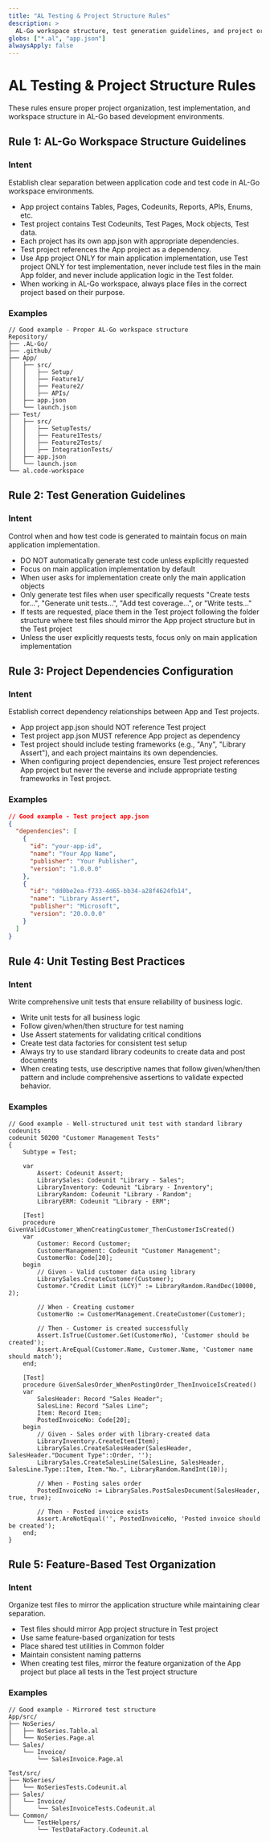 ```yaml
---
title: "AL Testing & Project Structure Rules"
description: >
  AL-Go workspace structure, test generation guidelines, and project organization rules
globs: ["*.al", "app.json"]
alwaysApply: false
---
```


# AL Testing & Project Structure Rules

These rules ensure proper project organization, test implementation, and workspace structure in AL-Go based development environments.

## Rule 1: AL-Go Workspace Structure Guidelines

### Intent
Establish clear separation between application code and test code in AL-Go workspace environments. 

- App project contains Tables, Pages, Codeunits, Reports, APIs, Enums, etc. 
- Test project contains Test Codeunits, Test Pages, Mock objects, Test data. 
- Each project has its own app.json with appropriate dependencies. 
- Test project references the App project as a dependency. 
- Use App project ONLY for main application implementation, use Test project ONLY for test implementation, never include test files in the main App folder, and never include application logic in the Test folder. 
- When working in AL-Go workspace, always place files in the correct project based on their purpose.

### Examples

```
// Good example - Proper AL-Go workspace structure
Repository/
├── .AL-Go/
├── .github/
├── App/
│   ├── src/
│   │   ├── Setup/
│   │   ├── Feature1/
│   │   ├── Feature2/
│   │   ├── APIs/
│   ├── app.json
│   └── launch.json
├── Test/
│   ├── src/
│   │   ├── SetupTests/
│   │   ├── Feature1Tests/
│   │   ├── Feature2Tests/
│   │   ├── IntegrationTests/
│   ├── app.json
│   └── launch.json
└── al.code-workspace
```

## Rule 2: Test Generation Guidelines

### Intent
Control when and how test code is generated to maintain focus on main application implementation. 

- DO NOT automatically generate test code unless explicitly requested
- Focus on main application implementation by default
- When user asks for implementation create only the main application objects
- Only generate test files when user specifically requests "Create tests for...", "Generate unit tests...", "Add test coverage...", or "Write tests..."
- If tests are requested, place them in the Test project following the folder structure where test files should mirror the App project structure but in the Test project
- Unless the user explicitly requests tests, focus only on main application implementation

## Rule 3: Project Dependencies Configuration

### Intent
Establish correct dependency relationships between App and Test projects. 

- App project app.json should NOT reference Test project
- Test project app.json MUST reference App project as dependency
- Test project should include testing frameworks (e.g., "Any", "Library Assert"), and each project maintains its own dependencies. 
- When configuring project dependencies, ensure Test project references App project but never the reverse and include appropriate testing frameworks in Test project.

### Examples

```json
// Good example - Test project app.json
{
  "dependencies": [
    {
      "id": "your-app-id",
      "name": "Your App Name", 
      "publisher": "Your Publisher",
      "version": "1.0.0.0"
    },
    {
      "id": "dd0be2ea-f733-4d65-bb34-a28f4624fb14",
      "name": "Library Assert",
      "publisher": "Microsoft",
      "version": "20.0.0.0"
    }
  ]
}
```

## Rule 4: Unit Testing Best Practices

### Intent
Write comprehensive unit tests that ensure reliability of business logic. 

- Write unit tests for all business logic
- Follow given/when/then structure for test naming
- Use Assert statements for validating critical conditions
- Create test data factories for consistent test setup
- Always try to use standard library codeunits to create data and post documents
- When creating tests, use descriptive names that follow given/when/then pattern and include comprehensive assertions to validate expected behavior.

### Examples

```al
// Good example - Well-structured unit test with standard library codeunits
codeunit 50200 "Customer Management Tests"
{
    Subtype = Test;
    
    var
        Assert: Codeunit Assert;
        LibrarySales: Codeunit "Library - Sales";
        LibraryInventory: Codeunit "Library - Inventory";
        LibraryRandom: Codeunit "Library - Random";
        LibraryERM: Codeunit "Library - ERM";
    
    [Test]
    procedure GivenValidCustomer_WhenCreatingCustomer_ThenCustomerIsCreated()
    var
        Customer: Record Customer;
        CustomerManagement: Codeunit "Customer Management";
        CustomerNo: Code[20];
    begin
        // Given - Valid customer data using library
        LibrarySales.CreateCustomer(Customer);
        Customer."Credit Limit (LCY)" := LibraryRandom.RandDec(10000, 2);
        
        // When - Creating customer
        CustomerNo := CustomerManagement.CreateCustomer(Customer);
        
        // Then - Customer is created successfully
        Assert.IsTrue(Customer.Get(CustomerNo), 'Customer should be created');
        Assert.AreEqual(Customer.Name, Customer.Name, 'Customer name should match');
    end;
    
    [Test]
    procedure GivenSalesOrder_WhenPostingOrder_ThenInvoiceIsCreated()
    var
        SalesHeader: Record "Sales Header";
        SalesLine: Record "Sales Line";
        Item: Record Item;
        PostedInvoiceNo: Code[20];
    begin
        // Given - Sales order with library-created data
        LibraryInventory.CreateItem(Item);
        LibrarySales.CreateSalesHeader(SalesHeader, SalesHeader."Document Type"::Order, '');
        LibrarySales.CreateSalesLine(SalesLine, SalesHeader, SalesLine.Type::Item, Item."No.", LibraryRandom.RandInt(10));
        
        // When - Posting sales order
        PostedInvoiceNo := LibrarySales.PostSalesDocument(SalesHeader, true, true);
        
        // Then - Posted invoice exists
        Assert.AreNotEqual('', PostedInvoiceNo, 'Posted invoice should be created');
    end;
}
```

## Rule 5: Feature-Based Test Organization

### Intent
Organize test files to mirror the application structure while maintaining clear separation. 

- Test files should mirror App project structure in Test project
- Use same feature-based organization for tests
- Place shared test utilities in Common folder
- Maintain consistent naming patterns
- When creating test files, mirror the feature organization of the App project but place all tests in the Test project structure

### Examples

```
// Good example - Mirrored test structure
App/src/
├── NoSeries/
│   ├── NoSeries.Table.al
│   └── NoSeries.Page.al
└── Sales/
    └── Invoice/
        └── SalesInvoice.Page.al

Test/src/
├── NoSeries/
│   └── NoSeriesTests.Codeunit.al
├── Sales/
│   └── Invoice/
│       └── SalesInvoiceTests.Codeunit.al
└── Common/
    └── TestHelpers/
        └── TestDataFactory.Codeunit.al
``` 